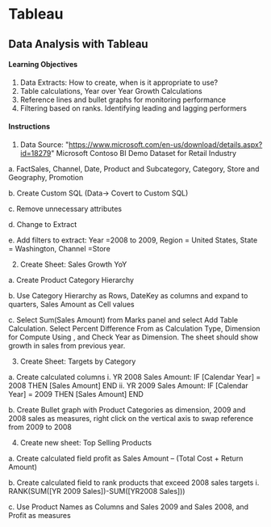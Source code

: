 # Tableau
## Data Analysis with Tableau
#### Learning Objectives
1.	Data Extracts: How to create, when is it appropriate to use?
2.	Table calculations, Year over Year Growth Calculations
3.	Reference lines and bullet graphs for monitoring performance
4.	Filtering based on ranks. Identifying leading and lagging performers
#### Instructions
1.	Data Source: "https://www.microsoft.com/en-us/download/details.aspx?id=18279" Microsoft Contoso BI Demo Dataset for Retail Industry

a.	FactSales, Channel, Date, Product and Subcategory, Category, Store and Geography, Promotion

b.	Create Custom SQL (Data-> Covert to Custom SQL)

c.	Remove unnecessary attributes

d.	Change to Extract

e.	Add filters to extract: Year =2008 to 2009, Region = United States, State = Washington, Channel =Store

2.	Create Sheet: Sales Growth YoY

a.	Create Product Category Hierarchy

b.	Use Category Hierarchy as Rows, DateKey as columns and expand to quarters, Sales Amount as Cell values

c.	Select Sum(Sales Amount) from Marks panel and select Add Table Calculation. Select Percent Difference From as Calculation Type, Dimension for Compute Using , and Check Year as Dimension.  The sheet should show growth in sales from previous year.

3.	Create Sheet: Targets by Category

a.	Create calculated columns 
i.	YR 2008 Sales Amount: IF [Calendar Year] = 2008 THEN [Sales Amount] END
ii.	YR 2009 Sales Amount: IF [Calendar Year] = 2009 THEN [Sales Amount] END

b.	Create Bullet graph with Product Categories as dimension, 2009 and 2008 sales as measures, right click on the vertical axis to swap reference from 2009 to 2008

4.	Create new sheet: Top Selling Products

a.	Create calculated field profit as Sales Amount – (Total Cost + Return Amount)

b.	Create calculated field to rank products that exceed 2008 sales targets
i.	RANK(SUM([YR 2009 Sales])-SUM([YR2008 Sales]))

c.	Use Product Names as Columns and Sales 2009 and Sales 2008, and Profit as measures 
